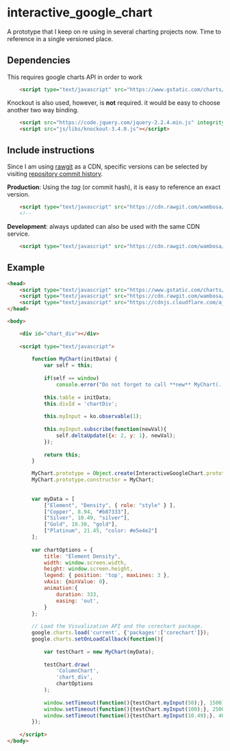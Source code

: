 # interactive_google_chart
A prototype that I keep on re using in several charting projects now. Time to reference in a single versioned place.

## Dependencies
This requires google charts API in order to work
``` HTML
    <script type="text/javascript" src="https://www.gstatic.com/charts/loader.js"></script>
```

Knockout is also used, however, is **not** required. it would be easy to choose another two way binding.
``` HTML
    <script src="https://code.jquery.com/jquery-2.2.4.min.js" integrity="sha256-BbhdlvQf/xTY9gja0Dq3HiwQF8LaCRTXxZKRutelT44=" crossorigin="anonymous"></script>
    <script src="js/libs/knockout-3.4.0.js"></script>
```

## Include instructions
Since I am using [rawgit](http://rawgit.com/) as a CDN, specific versions can be selected by visiting [repository commit history](https://github.com/Wambosa/interactive_google_chart/commits/master).

**Production**: Using the _tag_ (or commit hash), it is easy to reference an exact version.
```HTML
    <script type="text/javascript" src="https://cdn.rawgit.com/wambosa/interactive_google_chart/787e1ba/InteractiveGoogleChart.js"></script>
    <!--                                                                                        ^^^^^^^ this is the tag/hash             -->
```
**Development**: always updated can also be used with the same CDN service.
```HTML
    <script type="text/javascript" src="https://cdn.rawgit.com/wambosa/interactive_google_chart/master/InteractiveGoogleChart.js"></script>
```


## Example
``` HTML
<head>
    <script type="text/javascript" src="https://www.gstatic.com/charts/loader.js"></script>
    <script type="text/javascript" src="https://cdn.rawgit.com/wambosa/interactive_google_chart/787e1ba/InteractiveGoogleChart.js"></script>
    <script type="text/javascript" src="https://cdnjs.cloudflare.com/ajax/libs/knockout/3.4.0/knockout-min.js"></script>
</head>

<body>

    <div id="chart_div"></div>
    
    <script type="text/javascript">
    
        function MyChart(initData) {
            var self = this;
            
            if(self == window)
                console.error("Do not forget to call **new** MyChart(...) !!!");
        
            this.table = initData;
            this.divId = 'chartDiv';
        
            this.myInput = ko.observable(1);
        
            this.myInput.subscribe(function(newVal){
                self.deltaUpdate({x: 2, y: 1}, newVal);
            });
        
            return this;
        }

        MyChart.prototype = Object.create(InteractiveGoogleChart.prototype);
        MyChart.prototype.constructor = MyChart;
    
    
        var myData = [
            ["Element", "Density", { role: "style" } ],
            ["Copper", 8.94, "#b87333"],
            ["Silver", 10.49, "silver"],
            ["Gold", 19.30, "gold"],
            ["Platinum", 21.45, "color: #e5e4e2"]
        ];
    
        var chartOptions = {
            title: "Element Density",
            width: window.screen.width,
            height: window.screen.height,
            legend: { position: 'top', maxLines: 3 },
            vAxis: {minValue: 0},
            animation:{
                duration: 333,
                easing: 'out',
            }
        };
        
        // Load the Visualization API and the corechart package.
        google.charts.load('current', {'packages':['corechart']});
        google.charts.setOnLoadCallback(function(){
            
            var testChart = new MyChart(myData);
        
            testChart.draw(
                'ColumnChart',
                'chart_div',
                chartOptions
            );
            
            window.setTimeout(function(){testChart.myInput(50);}, 1500);
            window.setTimeout(function(){testChart.myInput(100);}, 2500);
            window.setTimeout(function(){testChart.myInput(10.49);}, 4000);
        });
        
    </script>
</body>
```